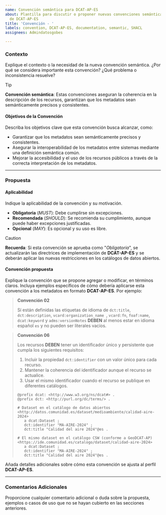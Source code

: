 ```yaml
---
name: Convención semántica para DCAT-AP-ES
about: Plantilla para discutir o proponer nuevas convenciones semánticas para la aplicación
  de DCAT-AP-ES
title: 'Convención - '
labels: convention, DCAT-AP-ES, documentation, semantic, SHACL
assignees: Admindatosgobes

---
```


### **Contexto**
Explique el contexto o la necesidad de la nueva convención semántica. ¿Por qué se considera importante esta convención? ¿Qué problema o inconsistencia resuelve?

>[!TIP]
> **Convención semántica**: Estas convenciones aseguran la coherencia en la descripción de los recursos, garantizan que los metadatos sean semánticamente precisos y consistentes.

#### Objetivos de la Convención
Describa los objetivos clave que esta convención busca alcanzar, como:

- Garantizar que los metadatos sean semánticamente precisos y consistentes.
- Asegurar la interoperabilidad de los metadatos entre sistemas mediante una definición semántica común.
- Mejorar la accesibilidad y el uso de los recursos públicos a través de la correcta interpretación de los metadatos.

---

### **Propuesta**
#### Aplicabilidad
Indique la aplicabilidad de la convención y su motivación.

- **Obligatoria** (*MUST*): Debe cumplirse sin excepciones.
- **Recomendada** (*SHOULD*): Se recomienda su cumplimiento, aunque puede haber excepciones justificadas.
- **Opcional** (*MAY*): Es opcional y su uso es libre.

>[!CAUTION]
> **Recuerda**: Si esta convención se aprueba como "*Obligatoria*", se actualizarán las directrices de implementación de **DCAT-AP-ES** y se deberán aplicar las nuevas restricciones en los catálogos de datos abiertos.

#### Convención propuesta
Explique la convención que se propone agregar o modificar, en términos claros. Incluya ejemplos específicos de cómo debería aplicarse esta convención a los metadatos en formato **DCAT-AP-ES**. Por ejemplo:

>**Convención 02**
>
>Sí están definidas las etiquetas de idioma de `dct:title`, `dct:description`, `vcard:organization_name `, `vcard:fn`, `foaf:name`, `dcat:keyword` y `adms:versionNotes` **DEBEN** al menos estar en idioma español `es` y no pueden ser literales vacíos.

>**Convención 06**
>
>Los recursos **DEBEN** tener un identificador único y persistente que cumpla los siguientes requisitos:
>
>1. Incluir la propiedad `dct:identifier` con un valor único para cada recurso.
>2. Mantener la coherencia del identificador aunque el recurso se actualice.
>3. Usar el mismo identificador cuando el recurso se publique en diferentes catálogos.
>
>```turtle
>@prefix dcat: <http://www.w3.org/ns/dcat#> .
>@prefix dct: <http://purl.org/dc/terms/> .
>
># Dataset en el catálogo de datos abiertos 
><http://datos.comunidad.es/dataset/medioambiente/calidad-aire-2024>
>    a dcat:Dataset ;
>    dct:identifier "MA-AIRE-2024" ;
>    dct:title "Calidad del aire 2024"@es .
>
># El mismo dataset en el catálogo CSW (conforme a GeoDCAT-AP)
><https://ide.comunidad.es/catalogo/dataset/calidad-aire-2024> 
>    a dcat:Dataset ;
>    dct:identifier "MA-AIRE-2024" ;
>    dct:title "Calidad del aire 2024"@es .
>```

Añada detalles adicionales sobre cómo esta convención se ajusta al perfil **DCAT-AP-ES**.

---

### **Comentarios Adicionales**

Proporcione cualquier comentario adicional o duda sobre la propuesta, ejemplos o casos de uso que no se hayan cubierto en las secciones anteriores.
